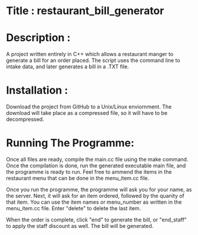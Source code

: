 # Title : restaurant_bill_generator

# Description : 

A project written entirely in C++ which allows a restaurant manger to generate a bill for an order placed. The script uses the command line to intake data, and later generates a bill in a .TXT file.

# Installation : 

Download the project from GitHub to a Unix/Linux enviornment. The download will take place as a compressed file, so it will have to be decompressed. 

# Running The Programme:
Once all files are ready, compile the main.cc file using the make command. Once the compilation is done, run the generated executable main file, and the programme is ready to run. Feel free to ammend the items in the restaurant menu that can be done in the menu_item.cc file.  

Once you run the programme, the programme will ask you for your name, as the server. Next, it will ask for an item ordered, followed by the quanity of that item. You can use the item names or menu_number as written in the menu_item.cc file. Enter "delete" to delete the last item. 

When the order is complete, click "end" to generate the bill, or "end_staff" to apply the staff discount as well. The bill will be generated.

